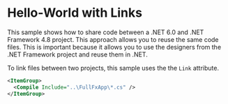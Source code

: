 # Hello-World with Links

This sample shows how to share code between a .NET 6.0 and .NET Framework 4.8 project. This approach allows you to reuse the same code files. This is important because it allows you to use the designers from the .NET Framework project and reuse them in .NET.

To link files between two projects, this sample uses the the `Link` attribute.

```xml
<ItemGroup>
  <Compile Include="..\FullFxApp\*.cs" />
</ItemGroup>
```
